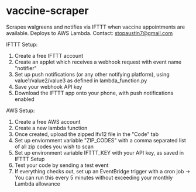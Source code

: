 # vaccine-scraper
Scrapes walgreens and notifies via IFTTT when vaccine appointments are available. Deploys to AWS Lambda. 
Contact: stopaustin7@gmail.com

IFTTT Setup:
1) Create a free IFTTT account
2) Create an applet which receives a webhook request with event name "notifier"
3) Set up push notifications (or any other notifying platform), using value1/value2/value3 as defined in lambda_function.py
4) Save your webhook API key
5) Download the IFTTT app onto your phone, with push notifications enabled

AWS Setup:
1) Create a free AWS account
2) Create a new lambda function
3) Once created, upload the zipped lfv12 file in the "Code" tab
4) Set up enviornment variable "ZIP_CODES" with a comma separated list of all zip codes you wish to scan
5) Set up environment variable IFTTT_KEY with your API key, as saved in IFTTT Setup
6) Test your code by sending a test event 
7) If everything checks out, set up an EventBridge trigger with a cron job
 -> You can run this every 5 minutes without exceeding your monthly Lambda allowance
